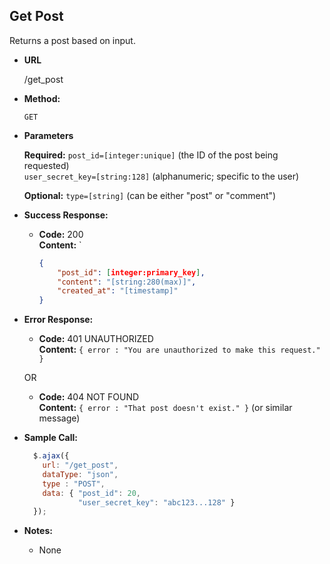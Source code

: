 **Get Post**
----
  Returns a post based on input.

* **URL**

  /get_post

* **Method:**

  `GET`
  
*  **Parameters**

   **Required:**
   `post_id=[integer:unique]` (the ID of the post being requested) <br />
   `user_secret_key=[string:128]` (alphanumeric; specific to the user)
   
   **Optional:**
   `type=[string]` (can be either "post" or "comment") <br />

* **Success Response:**

  * **Code:** 200 <br />
    **Content:** `
    ```json
    { 
        "post_id": [integer:primary_key], 
    	"content": "[string:280(max)]",
    	"created_at": "[timestamp]"
	}
	```
 
* **Error Response:**

  * **Code:** 401 UNAUTHORIZED <br />
    **Content:** `{ error : "You are unauthorized to make this request." }`

  OR

  * **Code:** 404 NOT FOUND  <br />
    **Content:** `{ error : "That post doesn't exist." }` (or similar message)
    
* **Sample Call:**

  ```javascript
    $.ajax({
      url: "/get_post",
      dataType: "json",
      type : "POST",
      data: { "post_id": 20,
      		  "user_secret_key": "abc123...128" }
    });
  ```
  
* **Notes:**

  * None